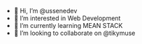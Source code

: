 - 👋 Hi, I’m @ussenedev
- 👀 I’m interested in Web Development
- 🌱 I’m currently learning MEAN STACK
- 💞️ I’m looking to collaborate on @tikymuse

<!---
ussenedev/ussenedev is a ✨ special ✨ repository because its `README.md` (this file) appears on your GitHub profile.
You can click the Preview link to take a look at your changes.
--->
